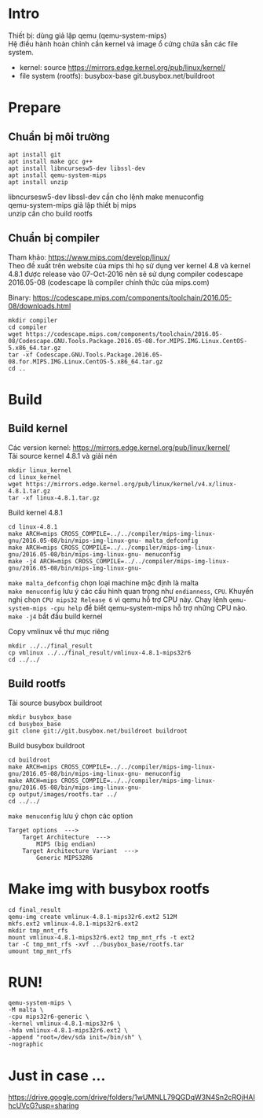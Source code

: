 # Intro
Thiết bị: dùng giả lập qemu (qemu-system-mips) <br>
Hệ điều hành hoàn chỉnh cần kernel và image ổ cứng chứa sẵn các file system.
- kernel: source https://mirrors.edge.kernel.org/pub/linux/kernel/
- file system (rootfs): busybox-base git.busybox.net/buildroot

# Prepare
## Chuẩn bị môi trường
```
apt install git
apt install make gcc g++
apt install libncursesw5-dev libssl-dev
apt install qemu-system-mips
apt install unzip
```
libncursesw5-dev libssl-dev cần cho lệnh make menuconfig <br>
qemu-system-mips giả lập thiết bị mips <br>
unzip cần cho build rootfs

## Chuẩn bị compiler
Tham khảo: https://www.mips.com/develop/linux/ <br>
Theo đề xuất trên website của mips thì họ sử dụng ver kernel 4.8 và kernel 4.8.1 được release vào 07-Oct-2016 nên sẽ sử dụng compiler codescape 2016.05-08 (codescape là compiler chính thức của mips.com) <br>

Binary: https://codescape.mips.com/components/toolchain/2016.05-08/downloads.html

```
mkdir compiler
cd compiler
wget https://codescape.mips.com/components/toolchain/2016.05-08/Codescape.GNU.Tools.Package.2016.05-08.for.MIPS.IMG.Linux.CentOS-5.x86_64.tar.gz
tar -xf Codescape.GNU.Tools.Package.2016.05-08.for.MIPS.IMG.Linux.CentOS-5.x86_64.tar.gz
cd ..
```

# Build
## Build kernel
Các version kernel: https://mirrors.edge.kernel.org/pub/linux/kernel/ <br>
Tải source kernel 4.8.1 và giải nén
```
mkdir linux_kernel
cd linux_kernel
wget https://mirrors.edge.kernel.org/pub/linux/kernel/v4.x/linux-4.8.1.tar.gz
tar -xf linux-4.8.1.tar.gz
```
Build kernel 4.8.1
```
cd linux-4.8.1
make ARCH=mips CROSS_COMPILE=../../compiler/mips-img-linux-gnu/2016.05-08/bin/mips-img-linux-gnu- malta_defconfig 
make ARCH=mips CROSS_COMPILE=../../compiler/mips-img-linux-gnu/2016.05-08/bin/mips-img-linux-gnu- menuconfig 
make -j4 ARCH=mips CROSS_COMPILE=../../compiler/mips-img-linux-gnu/2016.05-08/bin/mips-img-linux-gnu-
```
`make malta_defconfig` chọn loại machine mặc định là malta <br>
`make menuconfig` lưu ý các cấu hình quan trọng như `endianness`, `CPU`. Khuyến nghị chọn `CPU mips32 Release 6` vì qemu hỗ trợ CPU này. Chạy lệnh `qemu-system-mips -cpu help` để biết qemu-system-mips hỗ trợ những CPU nào. <br>
`make -j4` bắt đầu build kernel

Copy vmlinux về thư mục riêng
```
mkdir ../../final_result
cp vmlinux ../../final_result/vmlinux-4.8.1-mips32r6
cd ../../
```

## Build rootfs
Tải source busybox buildroot
```
mkdir busybox_base
cd busybox_base
git clone git://git.busybox.net/buildroot buildroot
```
Build busybox buildroot
```
cd buildroot
make ARCH=mips CROSS_COMPILE=../../compiler/mips-img-linux-gnu/2016.05-08/bin/mips-img-linux-gnu- menuconfig
make ARCH=mips CROSS_COMPILE=../../compiler/mips-img-linux-gnu/2016.05-08/bin/mips-img-linux-gnu-
cp output/images/rootfs.tar ../
cd ../../
```
`make menuconfig` lưu ý chọn các option
```
Target options  --->
    Target Architecture  --->
        MIPS (big endian)
    Target Architecture Variant  --->
        Generic MIPS32R6
```
# Make img with busybox rootfs
```
cd final_result
qemu-img create vmlinux-4.8.1-mips32r6.ext2 512M
mkfs.ext2 vmlinux-4.8.1-mips32r6.ext2
mkdir tmp_mnt_rfs
mount vmlinux-4.8.1-mips32r6.ext2 tmp_mnt_rfs -t ext2
tar -C tmp_mnt_rfs -xvf ../busybox_base/rootfs.tar
umount tmp_mnt_rfs
```
# RUN!
```
qemu-system-mips \
-M malta \
-cpu mips32r6-generic \
-kernel vmlinux-4.8.1-mips32r6 \
-hda vmlinux-4.8.1-mips32r6.ext2 \
-append "root=/dev/sda init=/bin/sh" \
-nographic
```
# Just in case ...
https://drive.google.com/drive/folders/1wUMNLL79QGDqW3N4Sn2cROjHAIhcUVcG?usp=sharing
